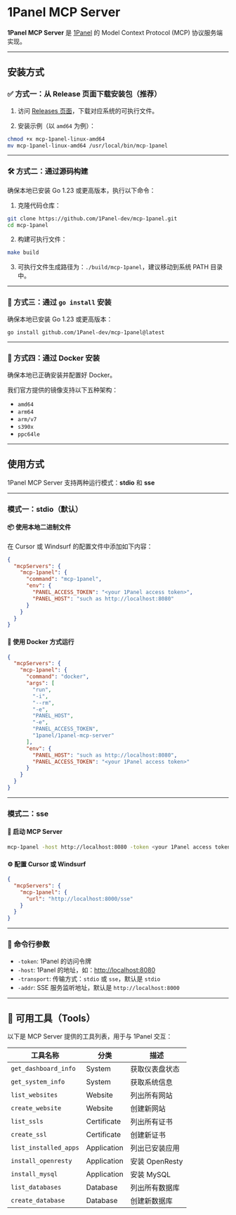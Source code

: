 # 1Panel MCP Server

**1Panel MCP Server** 是 [1Panel](https://github.com/1Panel-dev/1Panel) 的 Model Context Protocol (MCP) 协议服务端实现。

---

## 安装方式

### ✅ 方式一：从 Release 页面下载安装包（推荐）

1. 访问 [Releases 页面](https://github.com/1Panel-dev/mcp-1panel/releases)，下载对应系统的可执行文件。

2. 安装示例（以 `amd64` 为例）：

```bash
chmod +x mcp-1panel-linux-amd64
mv mcp-1panel-linux-amd64 /usr/local/bin/mcp-1panel
```

---

### 🛠️ 方式二：通过源码构建

确保本地已安装 Go 1.23 或更高版本，执行以下命令：

1. 克隆代码仓库：

```bash
git clone https://github.com/1Panel-dev/mcp-1panel.git
cd mcp-1panel
```

2. 构建可执行文件：

```bash
make build
```

3. 可执行文件生成路径为：`./build/mcp-1panel`，建议移动到系统 PATH 目录中。

---

### 🚀 方式三：通过 `go install` 安装

确保本地已安装 Go 1.23 或更高版本：

```bash
go install github.com/1Panel-dev/mcp-1panel@latest
```

---

### 🐳 方式四：通过 Docker 安装

确保本地已正确安装并配置好 Docker。

我们官方提供的镜像支持以下五种架构：

- `amd64`
- `arm64`
- `arm/v7`
- `s390x`
- `ppc64le`

---

## 使用方式

1Panel MCP Server 支持两种运行模式：**stdio** 和 **sse**

---

### 模式一：stdio（默认）

#### 📦 使用本地二进制文件

在 Cursor 或 Windsurf 的配置文件中添加如下内容：

```json
{
  "mcpServers": {
    "mcp-1panel": {
      "command": "mcp-1panel",
      "env": {
        "PANEL_ACCESS_TOKEN": "<your 1Panel access token>",
        "PANEL_HOST": "such as http://localhost:8080"
      }
    }
  }
}
```

#### 🐳 使用 Docker 方式运行

```json
{
  "mcpServers": {
    "mcp-1panel": {
      "command": "docker",
      "args": [
        "run",
        "-i",
        "--rm",
        "-e",
        "PANEL_HOST",
        "-e",
        "PANEL_ACCESS_TOKEN",
        "1panel/1panel-mcp-server"
      ],
      "env": {
        "PANEL_HOST": "such as http://localhost:8080",
        "PANEL_ACCESS_TOKEN": "<your 1Panel access token>"
      }
    }
  }
}
```

---

### 模式二：sse

#### 🚀 启动 MCP Server

```bash
mcp-1panel -host http://localhost:8080 -token <your 1Panel access token> -transport sse -addr http://localhost:8000
```

#### ⚙️ 配置 Cursor 或 Windsurf

```json
{
  "mcpServers": {
    "mcp-1panel": {
      "url": "http://localhost:8000/sse"
    }
  }
}
```

---

### 🔧 命令行参数

- `-token`: 1Panel 的访问令牌
- `-host`: 1Panel 的地址，如：<http://localhost:8080>
- `-transport`: 传输方式：`stdio` 或 `sse`，默认是 `stdio`
- `-addr`: SSE 服务监听地址，默认是 `http://localhost:8000`

---

## 🧰 可用工具（Tools）

以下是 MCP Server 提供的工具列表，用于与 1Panel 交互：

| 工具名称                | 分类        | 描述                             |
|-------------------------|-------------|----------------------------------|
| `get_dashboard_info`    | System      | 获取仪表盘状态                   |
| `get_system_info`       | System      | 获取系统信息                     |
| `list_websites`         | Website     | 列出所有网站                     |
| `create_website`        | Website     | 创建新网站                       |
| `list_ssls`             | Certificate | 列出所有证书                     |
| `create_ssl`            | Certificate | 创建新证书                       |
| `list_installed_apps`   | Application | 列出已安装应用                   |
| `install_openresty`     | Application | 安装 OpenResty                   |
| `install_mysql`         | Application | 安装 MySQL                       |
| `list_databases`        | Database    | 列出所有数据库                   |
| `create_database`       | Database    | 创建新数据库                     |

